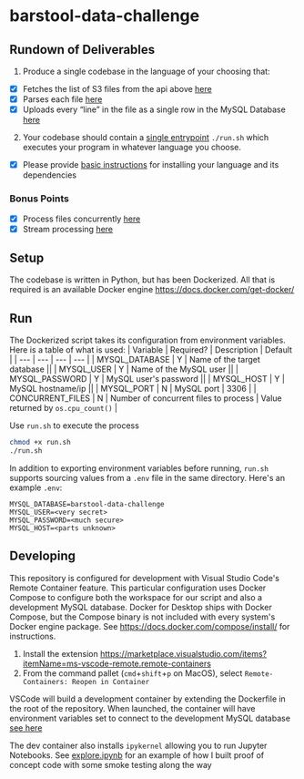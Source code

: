 # barstool-data-challenge
## Rundown of Deliverables

1. Produce a single codebase in the language of your choosing that:
- [x] Fetches the list of S3 files from the api above [here](run.py#L122-L124)
- [x] Parses each file [here](run.py#L64-L70)
- [x] Uploads every “line” in the file as a single row in the MySQL Database [here](run.py#L85)
2. Your codebase should contain a [single entrypoint](#run) `./run.sh` which executes your program in whatever language you choose.
- [x] Please provide [basic instructions](#setup) for installing your language and its dependencies 

### Bonus Points
- [x] Process files concurrently [here](run.py#L132-L133)
- [x] Stream processing [here](run.py#L52-L91)

## Setup
The codebase is written in Python, but has been Dockerized.  All that is required is an available Docker engine https://docs.docker.com/get-docker/

## Run
The Dockerized script takes its configuration from environment variables.  Here is a table of what is used:
| Variable | Required? | Description | Default |
| --- | --- | --- | --- |
| MYSQL_DATABASE | Y | Name of the target database ||
| MYSQL_USER | Y | Name of the MySQL user ||
| MYSQL_PASSWORD | Y | MySQL user's password ||
| MYSQL_HOST | Y | MySQL hostname/ip ||
| MYSQL_PORT | N | MySQL port | 3306 |
| CONCURRENT_FILES | N | Number of concurrent files to process | Value returned by `os.cpu_count()` |

Use `run.sh` to execute the process

```sh
chmod +x run.sh
./run.sh
```

In addition to exporting environment variables before running, `run.sh` supports sourcing values from a `.env` file in the same directory.  Here's an example `.env`:

```
MYSQL_DATABASE=barstool-data-challenge
MYSQL_USER=<very secret>
MYSQL_PASSWORD=<much secure>
MYSQL_HOST=<parts unknown>
```

## Developing
This repository is configured for development with Visual Studio Code's Remote Container feature.  This particular configuration uses Docker Compose to configure both the workspace for our script and also a development MySQL database.  Docker for Desktop ships with Docker Compose, but the Compose binary is not included with every system's Docker engine package.  See https://docs.docker.com/compose/install/ for instructions.

1. Install the extension https://marketplace.visualstudio.com/items?itemName=ms-vscode-remote.remote-containers
2. From the command pallet (`cmd`+`shift`+`p` on MacOS), select `Remote-Containers: Reopen in Container`

VSCode will build a development container by extending the Dockerfile in the root of the repository.  When launched, the container will have environment variables set to connect to the development MySQL database [see here](.devcontainer/docker-compose.yml#L38-L42)

The dev container also installs `ipykernel` allowing you to run Jupyter Notebooks.  See [explore.ipynb](notebooks/explore.ipynb) for an example of how I built proof of concept code with some smoke testing along the way
